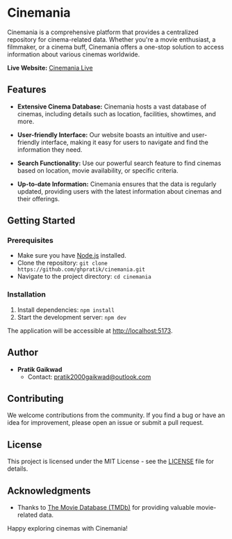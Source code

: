 # Cinemania

Cinemania is a comprehensive platform that provides a centralized repository for cinema-related data. Whether you're a movie enthusiast, a filmmaker, or a cinema buff, Cinemania offers a one-stop solution to access information about various cinemas worldwide.

**Live Website:** [Cinemania Live](https://cinemania.pratikgaikwad.in)

## Features

- **Extensive Cinema Database:** Cinemania hosts a vast database of cinemas, including details such as location, facilities, showtimes, and more.

- **User-friendly Interface:** Our website boasts an intuitive and user-friendly interface, making it easy for users to navigate and find the information they need.

- **Search Functionality:** Use our powerful search feature to find cinemas based on location, movie availability, or specific criteria.

- **Up-to-date Information:** Cinemania ensures that the data is regularly updated, providing users with the latest information about cinemas and their offerings.

## Getting Started

### Prerequisites

- Make sure you have [Node.js](https://nodejs.org/) installed.
- Clone the repository: `git clone https://github.com/ghpratik/cinemania.git`
- Navigate to the project directory: `cd cinemania`

### Installation

1. Install dependencies: `npm install`
2. Start the development server: `npm dev`

The application will be accessible at [http://localhost:5173](http://localhost:5173).

## Author

- **Pratik Gaikwad**
  - Contact: pratik2000gaikwad@outlook.com

## Contributing

We welcome contributions from the community. If you find a bug or have an idea for improvement, please open an issue or submit a pull request.

## License

This project is licensed under the MIT License - see the [LICENSE](LICENSE) file for details.

## Acknowledgments

- Thanks to [The Movie Database (TMDb)](https://www.themoviedb.org/) for providing valuable movie-related data.

Happy exploring cinemas with Cinemania!

